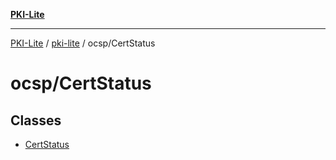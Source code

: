 [**PKI-Lite**](../../../README.md)

---

[PKI-Lite](../../../README.md) / [pki-lite](../../README.md) / ocsp/CertStatus

# ocsp/CertStatus

## Classes

- [CertStatus](classes/CertStatus.md)
